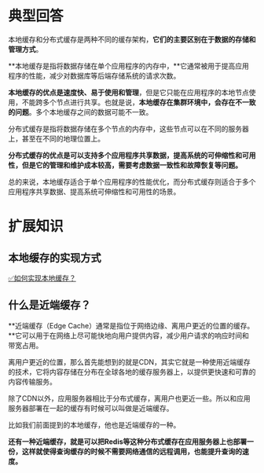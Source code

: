 # 典型回答


本地缓存和分布式缓存是两种不同的缓存架构，**它们的主要区别在于数据的存储和管理方式**。



**本地缓存是指将数据存储在单个应用程序的内存中，**它通常被用于提高应用程序的性能，减少对数据库等后端存储系统的请求次数。



**本地缓存的优点是速度快、易于使用和管理**，但是它只能在应用程序的本地节点使用，不能跨多个节点进行共享。也就是说，**本地缓存在集群环境中，会存在不一致的问题**。多个本地缓存之间的数据可能不一致。



分布式缓存是指将数据存储在多个节点的内存中，这些节点可以在不同的服务器上，甚至在不同的地理位置上。



**分布式缓存的优点是可以支持多个应用程序共享数据，提高系统的可伸缩性和可用性，但是它的管理和维护成本较高，需要考虑数据一致性和故障恢复等问题。**



总的来说，本地缓存适合于单个应用程序的性能优化，而分布式缓存则适合于多个应用程序共享数据、提高系统可伸缩性和可用性的场景。



# 扩展知识
## 本地缓存的实现方式


[✅如何实现本地缓存？](https://www.yuque.com/hollis666/qyhor6/iy5loh8gvzlqolxo)



## 什么是近端缓存？


**近端缓存（Edge Cache）通常是指位于网络边缘、离用户更近的位置的缓存。**它可以用于在网络上尽可能快地向用户提供内容，减少用户请求的响应时间和带宽占用。



离用户更近的位置，那么首先能想到的就是CDN，其实它就是一种使用近端缓存的技术，它将内容存储在分布在全球各地的缓存服务器上，以提供更快速和可靠的内容传输服务。



除了CDN以外，应用服务器相比于分布式缓存，离用户也更近一些。所以和应用服务器部署在一起的缓存有时候可以叫做是近端缓存。



比如我们前面提到的本地缓存，他也是近端缓存的一种。



**还有一种近端缓存，就是可以把Redis等这种分布式缓存在应用服务器上也部署一份，这样就使得查询缓存的时候不需要网络通信的远程调用，也能提升查询的速度。**

